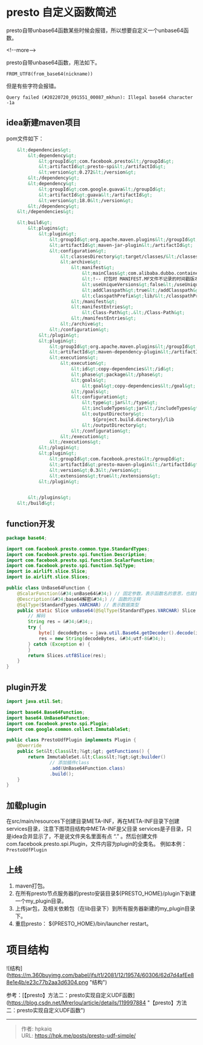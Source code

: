# presto 自定义函数简述


presto自带unbase64函数某些时候会报错，所以想要自定义一个unbase64函数。

&lt;!--more--&gt;

presto自带unbase64函数，用法如下。

```
FROM_UTF8(from_base64(nickname))
```

但是有些字符会报错。

```
Query failed (#20220720_091551_00087_mkhun): Illegal base64 character -1a
```

## idea新建maven项目
pom文件如下：
```xml
    &lt;dependencies&gt;
        &lt;dependency&gt;
            &lt;groupId&gt;com.facebook.presto&lt;/groupId&gt;
            &lt;artifactId&gt;presto-spi&lt;/artifactId&gt;
            &lt;version&gt;0.272&lt;/version&gt;
        &lt;/dependency&gt;
        &lt;dependency&gt;
            &lt;groupId&gt;com.google.guava&lt;/groupId&gt;
            &lt;artifactId&gt;guava&lt;/artifactId&gt;
            &lt;version&gt;18.0&lt;/version&gt;
        &lt;/dependency&gt;
    &lt;/dependencies&gt;

    &lt;build&gt;
        &lt;plugins&gt;
            &lt;plugin&gt;
                &lt;groupId&gt;org.apache.maven.plugins&lt;/groupId&gt;
                &lt;artifactId&gt;maven-jar-plugin&lt;/artifactId&gt;
                &lt;configuration&gt;
                    &lt;classesDirectory&gt;target/classes/&lt;/classesDirectory&gt;
                    &lt;archive&gt;
                        &lt;manifest&gt;
                            &lt;mainClass&gt;com.alibaba.dubbo.container.Main&lt;/mainClass&gt;
                            &lt;!-- 打包时 MANIFEST.MF文件不记录的时间戳版本 --&gt;
                            &lt;useUniqueVersions&gt;false&lt;/useUniqueVersions&gt;
                            &lt;addClasspath&gt;true&lt;/addClasspath&gt;
                            &lt;classpathPrefix&gt;lib/&lt;/classpathPrefix&gt;
                        &lt;/manifest&gt;
                        &lt;manifestEntries&gt;
                            &lt;Class-Path&gt;.&lt;/Class-Path&gt;
                        &lt;/manifestEntries&gt;
                    &lt;/archive&gt;
                &lt;/configuration&gt;
            &lt;/plugin&gt;
            &lt;plugin&gt;
                &lt;groupId&gt;org.apache.maven.plugins&lt;/groupId&gt;
                &lt;artifactId&gt;maven-dependency-plugin&lt;/artifactId&gt;
                &lt;executions&gt;
                    &lt;execution&gt;
                        &lt;id&gt;copy-dependencies&lt;/id&gt;
                        &lt;phase&gt;package&lt;/phase&gt;
                        &lt;goals&gt;
                            &lt;goal&gt;copy-dependencies&lt;/goal&gt;
                        &lt;/goals&gt;
                        &lt;configuration&gt;
                            &lt;type&gt;jar&lt;/type&gt;
                            &lt;includeTypes&gt;jar&lt;/includeTypes&gt;
                            &lt;outputDirectory&gt;
                                ${project.build.directory}/lib
                            &lt;/outputDirectory&gt;
                        &lt;/configuration&gt;
                    &lt;/execution&gt;
                &lt;/executions&gt;
            &lt;/plugin&gt;
            &lt;plugin&gt;
                &lt;groupId&gt;com.facebook.presto&lt;/groupId&gt;
                &lt;artifactId&gt;presto-maven-plugin&lt;/artifactId&gt;
                &lt;version&gt;0.3&lt;/version&gt;
                &lt;extensions&gt;true&lt;/extensions&gt;
            &lt;/plugin&gt;


        &lt;/plugins&gt;
    &lt;/build&gt;
```
## function开发
```java
package base64;

import com.facebook.presto.common.type.StandardTypes;
import com.facebook.presto.spi.function.Description;
import com.facebook.presto.spi.function.ScalarFunction;
import com.facebook.presto.spi.function.SqlType;
import io.airlift.slice.Slice;
import io.airlift.slice.Slices;

public class UnBase64Function {
    @ScalarFunction(&#34;unBase64&#34;) // 固定参数，表示函数名的意思，也就我们在使用Presto的时候用的函数名
    @Description(&#34;base64解密&#34;) // 函数的注释
    @SqlType(StandardTypes.VARCHAR) // 表示数据类型
    public static Slice unBase64(@SqlType(StandardTypes.VARCHAR) Slice input) {
        // 解码
        String res = &#34;&#34;;
        try {
            byte[] decodeBytes = java.util.Base64.getDecoder().decode(input.toStringUtf8());
            res = new String(decodeBytes, &#34;utf-8&#34;);
        } catch (Exception e) {
        }
        return Slices.utf8Slice(res);
    }
}

```
## plugin开发
```java
import java.util.Set;

import base64.Base64Function;
import base64.UnBase64Function;
import com.facebook.presto.spi.Plugin;
import com.google.common.collect.ImmutableSet;

public class PrestoUdfPlugin implements Plugin {
    @Override
    public Set&lt;Class&lt;?&gt;&gt; getFunctions() {
        return ImmutableSet.&lt;Class&lt;?&gt;&gt;builder()
                // 添加插件class
                .add(UnBase64Function.class)
                .build();
    }
}

```
## 加载plugin
在src/main/resources下创建目录META-INF，再在META-INF目录下创建services目录，注意下图项目结构中META-INF是父目录 services是子目录，只是idea合并显示了，不是说文件夹名里面有点 “.” 。然后创建文件com.facebook.presto.spi.Plugin，文件内容为plugin的全类名。
例如本例：`PrestoUdfPlugin`
## 上线
1. maven打包。
2. 在所有presto节点服务器的presto安装目录${PRESTO_HOME}/plugin下新建一个my_plugin目录。
3. 上传jar包，及相关依赖包（在lib目录下）到所有服务器新建的my_plugin目录下。
4. 重启presto： ${PRESTO_HOME}/bin/launcher restart。

# 项目结构

![结构](https://m.360buyimg.com/babel/jfs/t1/2081/12/19574/60306/62d7d4afEe88e1e4b/e23c77b2aa3d6304.png &#34;结构&#34;)

参考：[【presto】方法二：presto实现自定义UDF函数](https://blog.csdn.net/Mrerlou/article/details/119997884 &#34;【presto】方法二：presto实现自定义UDF函数&#34;)


---

> 作者: hpkaiq  
> URL: https://hpk.me/posts/presto-udf-simple/  

